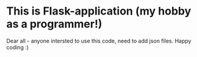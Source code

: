 # This is Flask-application (my hobby as a programmer!)

Dear all - anyone intersted to use this code, need to add json files. Happy coding :)
